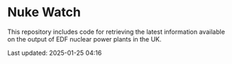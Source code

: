 # Nuke Watch

This repository includes code for retrieving the latest information available on the output of EDF nuclear power plants in the UK.

Last updated: 2025-01-25 04:16